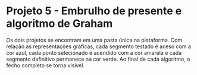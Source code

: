 # Projeto 5 - Embrulho de presente e algoritmo de Graham

Os dois projetos se encontram em uma pasta única na plataforma. Com relação as 
representações gráficas, cada segmento testado é aceso com a cor azul, cada ponto 
selecionado é acendido com a cor amarela e cada segmento definitivo permanece na 
cor verde. Ao final de cada algoritmo, o fecho completo se torna visível.